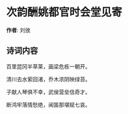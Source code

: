 # 次韵酬姚都官时会堂见寄

**作者**: 刘攽

## 诗词内容

百里昆冈半草莱，画梁危栋一朝开。

清川去水萦回渚，乔木浓阴映绿苔。

子献人琴俱不幸，武侯营垒信奇才。

断鸿牢落情愁绝，闻笛那堪赋七哀。

